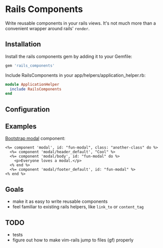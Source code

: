 # Rails Components

Write reusable components in your rails views. It's not much more than a 
convenient wrapper around rails' `render`.

## Installation

Install the rails components gem by adding it to your Gemfile:

```rb
gem 'rails_components'
```

Include RailsComponents in your app/helpers/application_helper.rb:

```rb
module ApplicationHelper
  include RailsComponents
end
```

## Configuration

## Examples

[Bootstrap modal][bsmodal] component:

```erb
<%= component 'modal', id: "fun-modal", class: "another-class" do %>
  <%= component 'modal/header_default', "Cool" %>
  <%= component 'modal/body', id: "fun-modal" do %>
    <p>Everyone loves a modal.</p>
  <% end %>
  <%= component 'modal/footer_default', id: "fun-modal" %>
<% end %>
```


## Goals

- make it as easy to write reusable components
- feel familiar to existing rails helpers, like `link_to` or `content_tag` 

## TODO

- tests
- figure out how to make vim-rails jump to files (gf) properly

[bsmodal]: http://v4-alpha.getbootstrap.com/components/modal/
